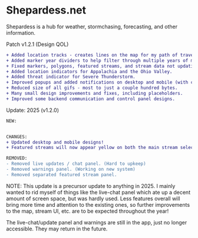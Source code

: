 # Shepardess.net

Shepardess is a hub for weather, stormchasing, forecasting, and other information.

Patch v1.2.1 (Design QOL)
```diff
+ Added location tracks - creates lines on the map for my path of travel.
+ Added marker year dividers to help filter through multiple years of markers.
+ Fixed markers, polygons, featured streams, and stream data not updating live correctly.
+ Added location indicators for Appalachia and the Ohio Valley.
+ Added threat indicator for Severe Thunderstorm.
+ Improved popups and added notifications on desktop and mobile (with consent).
+ Reduced size of all gifs - most to just a couple hundred bytes.
+ Many small design improvements and fixes, including placeholders.
+ Improved some backend communication and control panel designs.
```


Update: 2025 (v1.2.0)

```diff
NEW:


CHANGES:
+ Updated desktop and mobile designs!
+ Featured streams will now appear yellow on both the main stream selector and drag & drop menu.

REMOVED:
- Removed live updates / chat panel. (Hard to upkeep)
- Removed warnings panel. (Working on new system)
- Removed separated featured stream panel.

```

NOTE:
This update is a precursor update to anything in 2025. I mainly wanted to rid myself of things like the live-chat panel
which ate up a decent amount of screen space, but was hardly used. Less features overall will bring more time and attention
to the existing ones, so further improvements to the map, stream UI, etc. are to be expected throughout the year!

The live-chat/update panel and warnings are still in the app, just no longer accessible. They may return in the future.